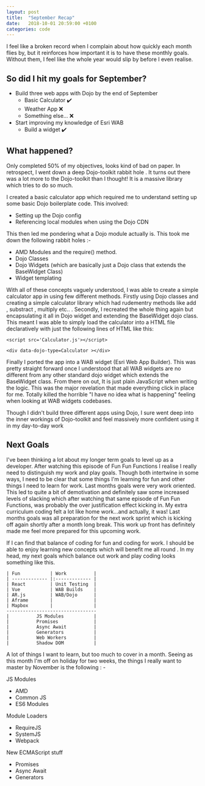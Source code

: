 ```yaml
---
layout: post
title:  "September Recap"
date:   2018-10-01 20:59:00 +0100
categories: code
---
```


I feel like a broken record when I complain about how quickly each month flies by, but it reinforces how important it is to have these monthly goals. Without them, I feel like the whole year would slip by before I even realise.

## So did I hit my goals for September?

- Build three web apps with Dojo by the end of September
  - Basic Calculator ✔️
  - Weather App ❌
  - Something else... ❌
- Start improving my knowledge of Esri WAB
  - Build a widget ✔️

## What happened?

Only completed 50%  of my objectives, looks kind of bad on paper. In retrospect, I went down a deep Dojo-toolkit rabbit hole . It turns out there was a lot more to the Dojo-toolkit than I thought! It is a massive library which tries to do so much.

I created a basic calculator app which  required me to understand setting up some basic Dojo boilerplate code. This involved:

- Setting up the Dojo config
- Referencing local modules when using the Dojo CDN

This then led me pondering what a Dojo module actually is. This took me down the following rabbit holes :- 

- AMD Modules and the require() method.
- Dojo Classes
- Dojo Widgets (which are basically just  a Dojo class that extends the BaseWidget Class)
- Widget templating

With all of these concepts vaguely understood, I was able to create  a  simple calculator app in using few different methods. Firstly using Dojo classes and creating a simple calculator library which had rudementry methods like add , substract  , multiply  etc.. .  Secondly, I recreated the whole thing again but encapsulating it all in Dojo widget and extending the BaseWidget  dojo class. This meant I was able to simply load the calculator into a HTML file  declaratively with just  the following lines of HTML like this:

    <script src='Calculator.js'></script>
    
    <div data-dojo-type=Calculator ></div>

Finally I ported the app into a WAB  widget (Esri Web App Builder). This was pretty  straight forward once I understood that all WAB widgets are no different from any other standard dojo widget which extends the BaseWidget class. From there on out, It is just plain JavaScript when writing the logic. This was the major revelation that made everything click in place for me. Totally killed the horrible "I have no idea what is happening" feeling when looking at  WAB widgets codebases.

Though I didn't build three different apps using Dojo, I sure went deep into the inner workings of Dojo-toolkit and feel massively more confident using it in my day-to-day work

## Next Goals

I've been thinking a lot about my longer term goals to level up as a developer. After watching this episode of Fun Fun Functions I realise I really need to distinguish my work and play goals. Though both intertwine in some ways, I need to be clear that some things I'm learning for fun and other things I need to learn for work. Last months goals were very work oriented. This led to quite a bit of demotivation and definitely saw some increased levels of slacking which after watching that same episode of Fun Fun Functions, was probably the over justification effect  kicking in. My extra curriculum coding felt a lot like home work...and actually, it was! Last months goals was all preparation for the next work sprint which is kicking off again shortly after a month long break. This work up front has definitely made me feel more prepared for this upcoming work.

If I can find that balance of coding for fun and coding for work. I should be able to enjoy learning new concepts which will benefit me all round . In my head, my next goals which balance out  work and play coding looks something like this.

    | Fun           | Work          | 
    | ------------- |:------------- |
    | React         | Unit Testing  |
    | Vue           | WAB Builds    | 
    | AR.js         | WAB/Dojo      |
    | Aframe        |               |
    | Mapbox        |               |
    ---------------------------------
    |          JS Modules           | 
    |          Promises             |
    |          Async Await          |
    |          Generators           |
    |          Web Workers          |
    |          Shadow DOM           |                             

A lot of things I want to learn, but too much to cover in a month. Seeing as this month I'm off on holiday for two weeks, the things I really want to master by November is the following : - 

JS Modules

- AMD
- Common JS
- ES6 Modules

Module Loaders

- RequireJS
- SystemJS
- Webpack

New ECMAScript stuff

- Promises
- Async Await
- Generators
